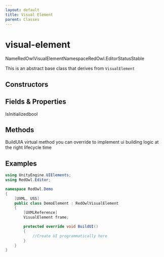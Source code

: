 ```yaml
---
layout: default
title: Visual Element
parent: Classes
---
```


# visual-element

NameRedOwlVisualElementNamespaceRedOwl.EditorStatusStable

This is an abstract base class that derives from `VisualElement`

## Constructors

## Fields & Properties

IsInitializedbool

## Methods

BuildUIA virtual method you can override to implement ui building logic at the right lifecycle time

## Examples

```csharp
using UnityEngine.UIElements;
using RedOwl.Editor;

namespace RedOwl.Demo
{
    [UXML, USS]
    public class DemoElement : RedOwlVisualElement
    {
        [UXMLReference]
        VisualElement frame;

        protected override void BuildUI()
        {
            //Create UI programmatically here
        }
    }
}
```

